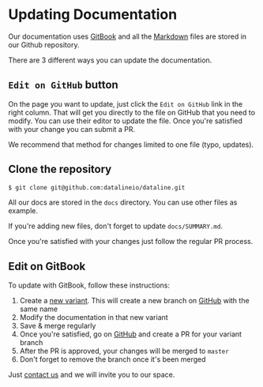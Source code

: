 # Updating Documentation

Our documentation uses [GitBook](https://gitbook.com) and all the [Markdown](https://guides.github.com/features/mastering-markdown/) files are stored in our Github repository.

There are 3 different ways you can update the documentation.

## `Edit on GitHub` button

On the page you want to update, just click the `Edit on GitHub` link in the right column. That will get you directly to the file on GitHub that you need to modify. You can use their editor to update the file. Once you're satisfied with your change you can submit a PR.

We recommend that method for changes limited to one file \(typo, updates\).

## Clone the repository

```bash
$ git clone git@github.com:datalineio/dataline.git
```

All our docs are stored in the `docs` directory. You can use other files as example.

If you're adding new files, don't forget to update `docs/SUMMARY.md`.

Once you're satisfied with your changes just follow the regular PR process.

## Edit on GitBook

To update with GitBook, follow these instructions:

1. Create a [new variant](https://docs.gitbook.com/editing-content/variants#create-a-variant). This will create a new branch on [GitHub](https://github.com/datalineio/dataline) with the same name
2. Modify the documentation in that new variant
3. Save & merge regularly
4. Once you're satisfied, go on [GitHub](https://github.com/datalineio/dataline) and create a PR for your variant branch
5. After the PR is approved, your changes will be merged to `master`
6. Don't forget to remove the branch once it's been merged

Just [contact us](mailto:hey@dataline.io) and we will invite you to our space.

